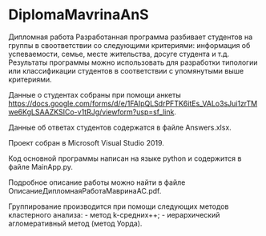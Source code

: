 # DiplomaMavrinaAnS
Дипломная работа
Разработанная программа разбивает студентов на группы в своответствии со следующими критериями: 
информация об успеваемости, семье, месте жительства, досуге студента и т.д. Результаты программы 
можно использовать для разработки типологии или классификации студентов в соответствии с упомянутыми выше критериями.

Данные о студентах собраны при помощи анкеты 
https://docs.google.com/forms/d/e/1FAIpQLSdrPFTK6itEs_VALo3sJui1zrTMwe6KgLSAAZKSICo-v1tRJg/viewform?usp=sf_link.

Данные об ответах студентов содержатся в файле Answers.xlsx.

Проект собран в Microsoft Visual Studio 2019.

Код основной программы написан на языке python и содержится в файле MainApp.py.

Подробное описание работы можно найти в файле ОписаниеДипломнаяРаботаМавринаАС.pdf.

Группирование производится при помощи следующих методов кластерного анализа:
      - метод k-средних++;
      - иерархический агломеративный метод (метод Уорда).
